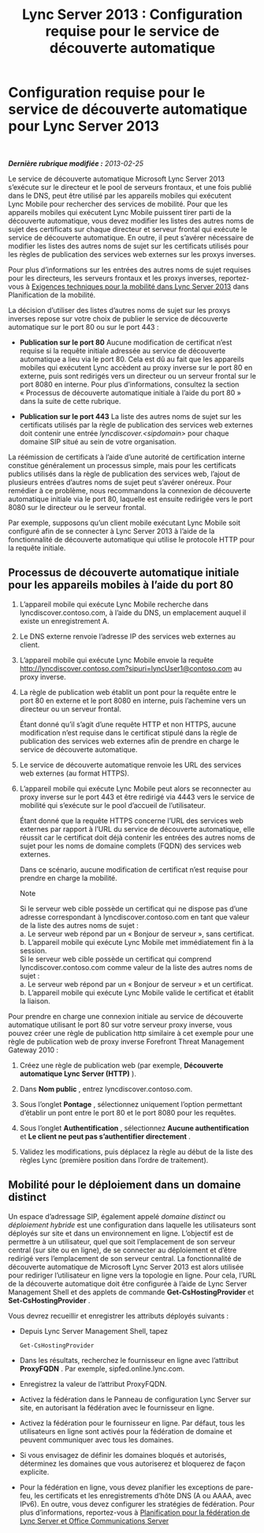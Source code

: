 ﻿---
title: 'Lync Server 2013 : Configuration requise pour le service de découverte automatique'
TOCTitle: Configuration requise pour le service de découverte automatique
ms:assetid: 0ac5dbf7-9acd-4d25-b21a-932022b8b983
ms:mtpsurl: https://technet.microsoft.com/fr-fr/library/Hh690012(v=OCS.15)
ms:contentKeyID: 49296201
ms.date: 05/20/2016
mtps_version: v=OCS.15
ms.translationtype: HT
---

# Configuration requise pour le service de découverte automatique pour Lync Server 2013

 

_**Dernière rubrique modifiée :** 2013-02-25_

Le service de découverte automatique Microsoft Lync Server 2013 s’exécute sur le directeur et le pool de serveurs frontaux, et une fois publié dans le DNS, peut être utilisé par les appareils mobiles qui exécutent Lync Mobile pour rechercher des services de mobilité. Pour que les appareils mobiles qui exécutent Lync Mobile puissent tirer parti de la découverte automatique, vous devez modifier les listes des autres noms de sujet des certificats sur chaque directeur et serveur frontal qui exécute le service de découverte automatique. En outre, il peut s’avérer nécessaire de modifier les listes des autres noms de sujet sur les certificats utilisés pour les règles de publication des services web externes sur les proxys inverses.

Pour plus d’informations sur les entrées des autres noms de sujet requises pour les directeurs, les serveurs frontaux et les proxys inverses, reportez-vous à [Exigences techniques pour la mobilité dans Lync Server 2013](lync-server-2013-technical-requirements-for-mobility.md) dans Planification de la mobilité.

La décision d’utiliser des listes d’autres noms de sujet sur les proxys inverses repose sur votre choix de publier le service de découverte automatique sur le port 80 ou sur le port 443 :

  - **Publication sur le port 80** Aucune modification de certificat n’est requise si la requête initiale adressée au service de découverte automatique a lieu via le port 80. Cela est dû au fait que les appareils mobiles qui exécutent Lync accèdent au proxy inverse sur le port 80 en externe, puis sont redirigés vers un directeur ou un serveur frontal sur le port 8080 en interne. Pour plus d’informations, consultez la section « Processus de découverte automatique initiale à l’aide du port 80 » dans la suite de cette rubrique.

  - **Publication sur le port 443** La liste des autres noms de sujet sur les certificats utilisés par la règle de publication des services web externes doit contenir une entrée *lyncdiscover.\<sipdomain\>* pour chaque domaine SIP situé au sein de votre organisation.

La réémission de certificats à l’aide d’une autorité de certification interne constitue généralement un processus simple, mais pour les certificats publics utilisés dans la règle de publication des services web, l’ajout de plusieurs entrées d’autres noms de sujet peut s’avérer onéreux. Pour remédier à ce problème, nous recommandons la connexion de découverte automatique initiale via le port 80, laquelle est ensuite redirigée vers le port 8080 sur le directeur ou le serveur frontal.

Par exemple, supposons qu’un client mobile exécutant Lync Mobile soit configuré afin de se connecter à Lync Server 2013 à l’aide de la fonctionnalité de découverte automatique qui utilise le protocole HTTP pour la requête initiale.

## Processus de découverte automatique initiale pour les appareils mobiles à l’aide du port 80

1.  L’appareil mobile qui exécute Lync Mobile recherche dans lyncdiscover.contoso.com, à l’aide du DNS, un emplacement auquel il existe un enregistrement A.

2.  Le DNS externe renvoie l’adresse IP des services web externes au client.

3.  L’appareil mobile qui exécute Lync Mobile envoie la requête http://lyncdiscover.contoso.com?sipuri=lyncUser1@contoso.com au proxy inverse.

4.  La règle de publication web établit un pont pour la requête entre le port 80 en externe et le port 8080 en interne, puis l’achemine vers un directeur ou un serveur frontal.
    
    Étant donné qu’il s’agit d’une requête HTTP et non HTTPS, aucune modification n’est requise dans le certificat stipulé dans la règle de publication des services web externes afin de prendre en charge le service de découverte automatique.

5.  Le service de découverte automatique renvoie les URL des services web externes (au format HTTPS).

6.  L’appareil mobile qui exécute Lync Mobile peut alors se reconnecter au proxy inverse sur le port 443 et être redirigé via 4443 vers le service de mobilité qui s’exécute sur le pool d’accueil de l’utilisateur.
    
    Étant donné que la requête HTTPS concerne l’URL des services web externes par rapport à l’URL du service de découverte automatique, elle réussit car le certificat doit déjà contenir les entrées des autres noms de sujet pour les noms de domaine complets (FQDN) des services web externes.
    
    Dans ce scénario, aucune modification de certificat n’est requise pour prendre en charge la mobilité.
    
    > [!NOTE]  
    > Si le serveur web cible possède un certificat qui ne dispose pas d’une adresse correspondant à lyncdiscover.contoso.com en tant que valeur de la liste des autres noms de sujet :<br />
    a. Le serveur web répond par un « Bonjour de serveur », sans certificat.<br />
    b. L’appareil mobile qui exécute Lync Mobile met immédiatement fin à la session.<br />
    Si le serveur web cible possède un certificat qui comprend lyncdiscover.contoso.com comme valeur de la liste des autres noms de sujet :<br />
    a. Le serveur web répond par un « Bonjour de serveur » et un certificat.<br />
    b. L’appareil mobile qui exécute Lync Mobile valide le certificat et établit la liaison.

Pour prendre en charge une connexion initiale au service de découverte automatique utilisant le port 80 sur votre serveur proxy inverse, vous pouvez créer une règle de publication http similaire à cet exemple pour une règle de publication web de proxy inverse Forefront Threat Management Gateway 2010 :

1.  Créez une règle de publication web (par exemple, **Découverte automatique Lync Server (HTTP)** ).

2.  Dans **Nom public** , entrez lyncdiscover.contoso.com.

3.  Sous l’onglet **Pontage** , sélectionnez uniquement l’option permettant d’établir un pont entre le port 80 et le port 8080 pour les requêtes.

4.  Sous l’onglet **Authentification** , sélectionnez **Aucune authentification** et **Le client ne peut pas s’authentifier directement** .

5.  Validez les modifications, puis déplacez la règle au début de la liste des règles Lync (première position dans l’ordre de traitement).

## Mobilité pour le déploiement dans un domaine distinct

Un espace d’adressage SIP, également appelé *domaine distinct* ou *déploiement hybride* est une configuration dans laquelle les utilisateurs sont déployés sur site et dans un environnement en ligne. L’objectif est de permettre à un utilisateur, quel que soit l’emplacement de son serveur central (sur site ou en ligne), de se connecter au déploiement et d’être redirigé vers l’emplacement de son serveur central. La fonctionnalité de découverte automatique de Microsoft Lync Server 2013 est alors utilisée pour rediriger l’utilisateur en ligne vers la topologie en ligne. Pour cela, l’URL de la découverte automatique doit être configurée à l’aide de Lync Server Management Shell et des applets de commande **Get-CsHostingProvider** et **Set-CsHostingProvider** .

Vous devrez recueillir et enregistrer les attributs déployés suivants :

  - Depuis Lync Server Management Shell, tapez
    
        Get-CsHostingProvider

  - Dans les résultats, recherchez le fournisseur en ligne avec l’attribut **ProxyFQDN** . Par exemple, sipfed.online.lync.com.

  - Enregistrez la valeur de l’attribut ProxyFQDN.

  - Activez la fédération dans le Panneau de configuration Lync Server sur site, en autorisant la fédération avec le fournisseur en ligne.

  - Activez la fédération pour le fournisseur en ligne. Par défaut, tous les utilisateurs en ligne sont activés pour la fédération de domaine et peuvent communiquer avec tous les domaines.

  - Si vous envisagez de définir les domaines bloqués et autorisés, déterminez les domaines que vous autoriserez et bloquerez de façon explicite.

  - Pour la fédération en ligne, vous devez planifier les exceptions de pare-feu, les certificats et les enregistrements d’hôte DNS (A ou AAAA, avec IPv6). En outre, vous devez configurer les stratégies de fédération. Pour plus d’informations, reportez-vous à [Planification pour la fédération de Lync Server et Office Communications Server](lync-server-2013-planning-for-lync-server-and-office-communications-server-federation.md)

